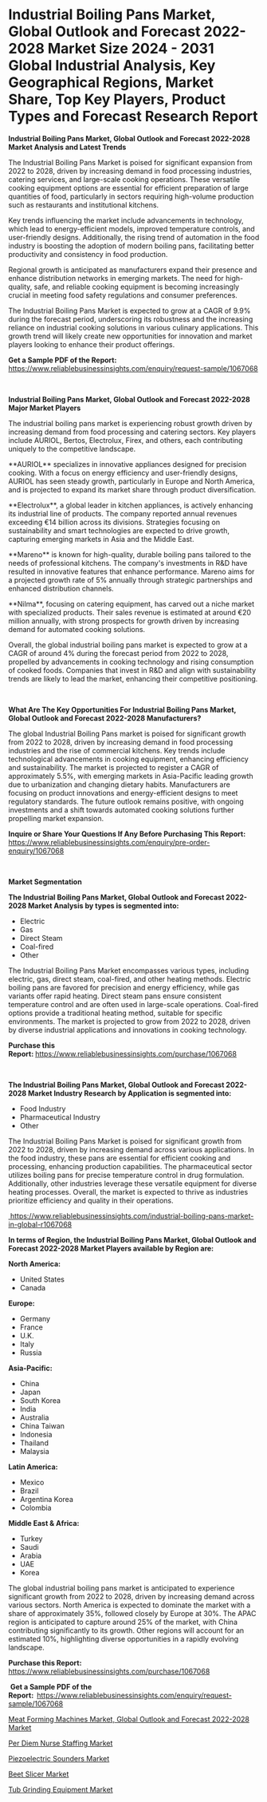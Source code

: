 <p><h1>Industrial Boiling Pans Market, Global Outlook and Forecast 2022-2028 Market Size 2024 - 2031 Global Industrial Analysis, Key Geographical Regions, Market Share, Top Key Players, Product Types and Forecast Research Report</h1></p><p><strong>Industrial Boiling Pans Market, Global Outlook and Forecast 2022-2028 Market Analysis and Latest Trends</strong></p>
<p><p>The Industrial Boiling Pans Market is poised for significant expansion from 2022 to 2028, driven by increasing demand in food processing industries, catering services, and large-scale cooking operations. These versatile cooking equipment options are essential for efficient preparation of large quantities of food, particularly in sectors requiring high-volume production such as restaurants and institutional kitchens.</p><p>Key trends influencing the market include advancements in technology, which lead to energy-efficient models, improved temperature controls, and user-friendly designs. Additionally, the rising trend of automation in the food industry is boosting the adoption of modern boiling pans, facilitating better productivity and consistency in food production.</p><p>Regional growth is anticipated as manufacturers expand their presence and enhance distribution networks in emerging markets. The need for high-quality, safe, and reliable cooking equipment is becoming increasingly crucial in meeting food safety regulations and consumer preferences.</p><p>The Industrial Boiling Pans Market is expected to grow at a CAGR of 9.9% during the forecast period, underscoring its robustness and the increasing reliance on industrial cooking solutions in various culinary applications. This growth trend will likely create new opportunities for innovation and market players looking to enhance their product offerings.</p></p>
<p><strong>Get a Sample PDF of the Report:&nbsp;</strong> <a href="https://www.reliablebusinessinsights.com/enquiry/request-sample/1067068">https://www.reliablebusinessinsights.com/enquiry/request-sample/1067068</a></p>
<p>&nbsp;</p>
<p><strong>Industrial Boiling Pans Market, Global Outlook and Forecast 2022-2028 Major Market Players</strong></p>
<p><p>The industrial boiling pans market is experiencing robust growth driven by increasing demand from food processing and catering sectors. Key players include AURIOL, Bertos, Electrolux, Firex, and others, each contributing uniquely to the competitive landscape.</p><p>**AURIOL** specializes in innovative appliances designed for precision cooking. With a focus on energy efficiency and user-friendly designs, AURIOL has seen steady growth, particularly in Europe and North America, and is projected to expand its market share through product diversification.</p><p>**Electrolux**, a global leader in kitchen appliances, is actively enhancing its industrial line of products. The company reported annual revenues exceeding €14 billion across its divisions. Strategies focusing on sustainability and smart technologies are expected to drive growth, capturing emerging markets in Asia and the Middle East.</p><p>**Mareno** is known for high-quality, durable boiling pans tailored to the needs of professional kitchens. The company's investments in R&D have resulted in innovative features that enhance performance. Mareno aims for a projected growth rate of 5% annually through strategic partnerships and enhanced distribution channels.</p><p>**Nilma**, focusing on catering equipment, has carved out a niche market with specialized products. Their sales revenue is estimated at around €20 million annually, with strong prospects for growth driven by increasing demand for automated cooking solutions.</p><p>Overall, the global industrial boiling pans market is expected to grow at a CAGR of around 4% during the forecast period from 2022 to 2028, propelled by advancements in cooking technology and rising consumption of cooked foods. Companies that invest in R&D and align with sustainability trends are likely to lead the market, enhancing their competitive positioning.</p></p>
<p>&nbsp;</p>
<p><strong>What Are The Key Opportunities For Industrial Boiling Pans Market, Global Outlook and Forecast 2022-2028 Manufacturers?</strong></p>
<p><p>The global Industrial Boiling Pans market is poised for significant growth from 2022 to 2028, driven by increasing demand in food processing industries and the rise of commercial kitchens. Key trends include technological advancements in cooking equipment, enhancing efficiency and sustainability. The market is projected to register a CAGR of approximately 5.5%, with emerging markets in Asia-Pacific leading growth due to urbanization and changing dietary habits. Manufacturers are focusing on product innovations and energy-efficient designs to meet regulatory standards. The future outlook remains positive, with ongoing investments and a shift towards automated cooking solutions further propelling market expansion.</p></p>
<p><strong>Inquire or Share Your Questions If Any Before Purchasing This Report:</strong> <a href="https://www.reliablebusinessinsights.com/enquiry/pre-order-enquiry/1067068">https://www.reliablebusinessinsights.com/enquiry/pre-order-enquiry/1067068</a></p>
<p>&nbsp;</p>
<p><strong>Market Segmentation</strong></p>
<p><strong>The Industrial Boiling Pans Market, Global Outlook and Forecast 2022-2028 Market Analysis by types is segmented into:</strong></p>
<p><ul><li>Electric</li><li>Gas</li><li>Direct Steam</li><li>Coal-fired</li><li>Other</li></ul></p>
<p><p>The Industrial Boiling Pans Market encompasses various types, including electric, gas, direct steam, coal-fired, and other heating methods. Electric boiling pans are favored for precision and energy efficiency, while gas variants offer rapid heating. Direct steam pans ensure consistent temperature control and are often used in large-scale operations. Coal-fired options provide a traditional heating method, suitable for specific environments. The market is projected to grow from 2022 to 2028, driven by diverse industrial applications and innovations in cooking technology.</p></p>
<p><strong>Purchase this Report:&nbsp;</strong><a href="https://www.reliablebusinessinsights.com/purchase/1067068">https://www.reliablebusinessinsights.com/purchase/1067068</a></p>
<p>&nbsp;</p>
<p><strong>The Industrial Boiling Pans Market, Global Outlook and Forecast 2022-2028 Market Industry Research by Application is segmented into:</strong></p>
<p><ul><li>Food Industry</li><li>Pharmaceutical Industry</li><li>Other</li></ul></p>
<p><p>The Industrial Boiling Pans Market is poised for significant growth from 2022 to 2028, driven by increasing demand across various applications. In the food industry, these pans are essential for efficient cooking and processing, enhancing production capabilities. The pharmaceutical sector utilizes boiling pans for precise temperature control in drug formulation. Additionally, other industries leverage these versatile equipment for diverse heating processes. Overall, the market is expected to thrive as industries prioritize efficiency and quality in their operations.</p></p>
<p><a href="https://www.reliablebusinessinsights.com/industrial-boiling-pans-market-in-global-r1067068">&nbsp;https://www.reliablebusinessinsights.com/industrial-boiling-pans-market-in-global-r1067068</a></p>
<p><strong>In terms of Region, the Industrial Boiling Pans Market, Global Outlook and Forecast 2022-2028 Market Players available by Region are:</strong></p>
<p>
    <p> <strong> North America: </strong>
        <ul>
            <li>United States</li>
            <li>Canada</li>
        </ul>
        </p> 
    <p> <strong> Europe: </strong>
        <ul>
            <li>Germany</li>
            <li>France</li>
            <li>U.K.</li>
            <li>Italy</li>
            <li>Russia</li>
        </ul>
        </p> 
    <p> <strong> Asia-Pacific: </strong>
        <ul>
            <li>China</li>
            <li>Japan</li>
            <li>South Korea</li>
            <li>India</li>
            <li>Australia</li>
            <li>China Taiwan</li>
            <li>Indonesia</li>
            <li>Thailand</li>
            <li>Malaysia</li>
        </ul>
        </p> 
    <p> <strong> Latin America: </strong>
        <ul>
            <li>Mexico</li>
            <li>Brazil</li>
            <li>Argentina Korea</li>
            <li>Colombia</li>
        </ul>
        </p> 
    <p> <strong> Middle East & Africa: </strong>
        <ul>
            <li>Turkey</li>
            <li>Saudi</li>
            <li>Arabia</li>
            <li>UAE</li>
            <li>Korea</li>
        </ul>
    </p>
    </p>
<p><p>The global industrial boiling pans market is anticipated to experience significant growth from 2022 to 2028, driven by increasing demand across various sectors. North America is expected to dominate the market with a share of approximately 35%, followed closely by Europe at 30%. The APAC region is anticipated to capture around 25% of the market, with China contributing significantly to its growth. Other regions will account for an estimated 10%, highlighting diverse opportunities in a rapidly evolving landscape.</p></p>
<p><strong>Purchase this Report: </strong><a href="https://www.reliablebusinessinsights.com/purchase/1067068">https://www.reliablebusinessinsights.com/purchase/1067068</a></p>
<p>&nbsp;<strong>Get a Sample PDF of the Report:&nbsp;&nbsp;</strong><a href="https://www.reliablebusinessinsights.com/enquiry/request-sample/1067068">https://www.reliablebusinessinsights.com/enquiry/request-sample/1067068</a></p>
<p><strong></strong></p>
<p><p><a href="https://github.com/angelajermaine/Market-Research-Report-List-5/blob/main/meat-forming-machines-market-global-outlook-and-forecast-2022-2028-market.md">Meat Forming Machines Market, Global Outlook and Forecast 2022-2028 Market</a></p><p><a href="https://www.linkedin.com/pulse/per-diem-nurse-staffing-market-size-type-cath-lab-nurseintensive-kcyie?trackingId=oqf87veFTXmKvKbQzxk9mA%3D%3D">Per Diem Nurse Staffing Market</a></p><p><a href="https://www.linkedin.com/pulse/piezoelectric-sounders-market-revolution-2024-2031-trends-vqy4e?trackingId=ZZoYzioqR2ud50jOLFX%2FOQ%3D%3D">Piezoelectric Sounders Market</a></p><p><a href="https://www.linkedin.com/pulse/beet-slicer-market-outlook-complete-industry-analysis-2024-is7be?trackingId=eVTuoPmDS0GOPNfCoBAkMw%3D%3D">Beet Slicer Market</a></p><p><a href="https://issuu.com/reportprime-2/docs/tub-grinding-equipment-market-size-_2d94873f78093d">Tub Grinding Equipment Market</a></p></p>